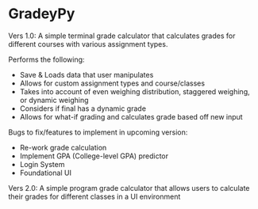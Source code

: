 # **GradeyPy**
Vers 1.0: A simple terminal grade calculator that calculates grades for different courses with various assignment types.

Performs the following:
- Save & Loads data that user manipulates
- Allows for custom assignment types and course/classes
- Takes into account of even weighing distribution, staggered weighing, or dynamic weighing
- Considers if final has a dynamic grade
- Allows for what-if grading and calculates grade based off new input
 
Bugs to fix/features to implement in upcoming version:
- Re-work grade calculation
- Implement GPA (College-level GPA) predictor
- Login System
- Foundational UI

 
 Vers 2.0: A simple program grade calculator that allows users to calculate their grades for different classes in a UI environment 
